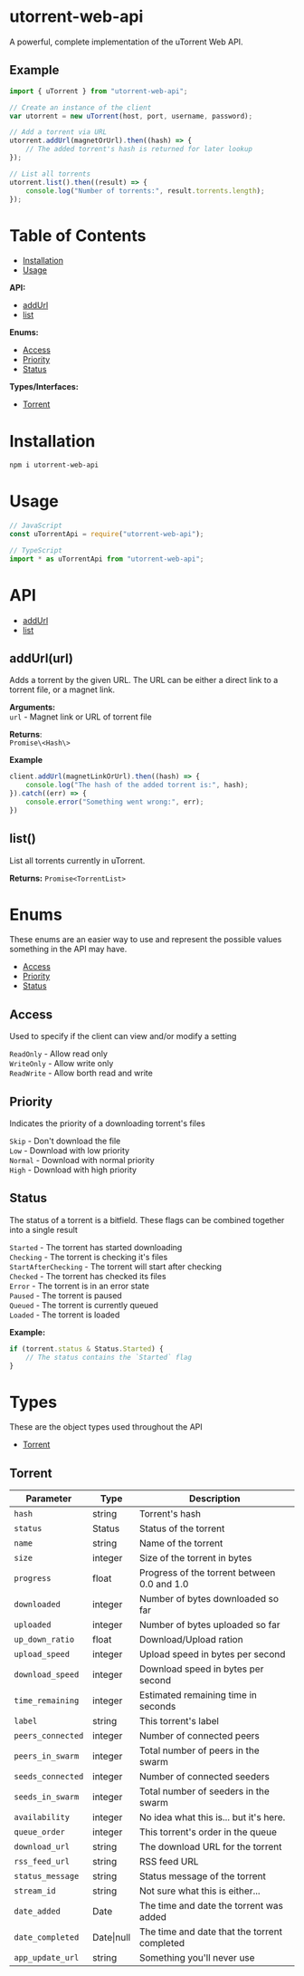# utorrent-web-api

A powerful, complete implementation of the uTorrent Web API.

## Example

```js
import { uTorrent } from "utorrent-web-api";

// Create an instance of the client
var utorrent = new uTorrent(host, port, username, password);

// Add a torrent via URL
utorrent.addUrl(magnetOrUrl).then((hash) => {
    // The added torrent's hash is returned for later lookup
});

// List all torrents
utorrent.list().then((result) => {
    console.log("Number of torrents:", result.torrents.length);
});
```

# Table of Contents

- [Installation](#installation)
- [Usage](#usage)

**API:**
- [addUrl](#addurlurl)
- [list](#list)

**Enums:**
- [Access](#access)
- [Priority](#priority)
- [Status](#status)

**Types/Interfaces:**
- [Torrent](#torrent)

# Installation

```sh
npm i utorrent-web-api
```

# Usage

```ts
// JavaScript
const uTorrentApi = require("utorrent-web-api");

// TypeScript
import * as uTorrentApi from "utorrent-web-api";
```

# API

- [addUrl](#addurlurl)
- [list](#list)

## addUrl(url)

Adds a torrent by the given URL. The URL can be either a direct link to a torrent file, or a magnet link.

**Arguments:**\
`url` - Magnet link or URL of torrent file

**Returns**:\
`Promise\<Hash\>`

**Example**
```ts
client.addUrl(magnetLinkOrUrl).then((hash) => {
	console.log("The hash of the added torrent is:", hash);
}).catch((err) => {
	console.error("Something went wrong:", err);
})
```

## list()

List all torrents currently in uTorrent.

**Returns:**
`Promise<TorrentList>`

# Enums

These enums are an easier way to use and represent the possible values something in the API may have.

- [Access](#access)
- [Priority](#priority)
- [Status](#status)

## Access

Used to specify if the client can view and/or modify a setting

`ReadOnly` - Allow read only\
`WriteOnly` - Allow write only\
`ReadWrite` - Allow borth read and write

## Priority

Indicates the priority of a downloading torrent's files

`Skip` - Don't download the file\
`Low` - Download with low priority\
`Normal` - Download with normal priority\
`High` - Download with high priority

## Status

The status of a torrent is a bitfield. These flags can be combined together into a single result

`Started` - The torrent has started downloading\
`Checking` - The torrent is checking it's files\
`StartAfterChecking` - The torrent will start after checking\
`Checked` - The torrent has checked its files\
`Error` - The torrent is in an error state\
`Paused` - The torrent is paused\
`Queued` - The torrent is currently queued\
`Loaded` - The torrent is loaded

**Example:**

```ts
if (torrent.status & Status.Started) {
    // The status contains the `Started` flag
}
```

# Types

These are the object types used throughout the API

- [Torrent](#torrent)

## Torrent

Parameter        | Type       | Description
---------------- | ---------- | -----------
`hash`           | string     | Torrent's hash
`status`         | Status     | Status of the torrent
`name`           | string     | Name of the torrent
`size`           | integer    | Size of the torrent in bytes
`progress`       | float      | Progress of the torrent between 0.0 and 1.0
`downloaded`     | integer    | Number of bytes downloaded so far
`uploaded`       | integer    | Number of bytes uploaded so far
`up_down_ratio`  | float      | Download/Upload ration
`upload_speed`   | integer    | Upload speed in bytes per second
`download_speed` | integer    | Download speed in bytes per second
`time_remaining` | integer    | Estimated remaining time in seconds
`label`          | string     | This torrent's label
`peers_connected`| integer    | Number of connected peers
`peers_in_swarm` | integer    | Total number of peers in the swarm
`seeds_connected`| integer    | Number of connected seeders
`seeds_in_swarm` | integer    | Total number of seeders in the swarm
`availability`   | integer    | No idea what this is... but it's here.
`queue_order`    | integer    | This torrent's order in the queue
`download_url`   | string     | The download URL for the torrent
`rss_feed_url`   | string     | RSS feed URL
`status_message` | string     | Status message of the torrent
`stream_id`      | string     | Not sure what this is either...
`date_added`     | Date       | The time and date the torrent was added
`date_completed` | Date\|null | The time and date that the torrent completed
`app_update_url` | string     | Something you'll never use

